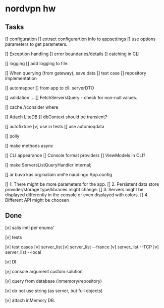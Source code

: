 # nordvpn hw

## Tasks

[] configuration
	[] extract configurartion info to appsettings
	[] use options parameters to get parameters.

[] Exception handling
	[] error boundaries/details
	[] catching in CLI

[] logging
	[] add logging to file.

[] When querying (from gateway), save data
	[] test case
	[] repository implementation

[] automapper
	[] from app to cli. serverDTO

[] validation
	...
	[] FetchServersQuery - check for non-null values.

[] cache
	//consider where

[] Attach LiteDB
	[] dbContext should be transient?

[] autofixture
	[v] use in tests
	[] use automoqdata

[] polly

[] make methods async

[] CLI appearance
	[] Console format providers
	[] ViewModels in CLI?

[] make ServersListQueryHandler internal;

[] ar buvo kas orginaliam xml'e naudingo App.config

[] 1. There might be more parameters for the app.
[] 2. Persistent data store provider/storage type/libraries might change.
[] 3. Servers might be displayed differently in the console or even displayed with colors.
[] 4. Different API might be choosen

## Done

[v] salis imti per enuma'

[v] tests

[v] test cases
	[v] server_list
	[v] server_list --france
	[v] server_list --TCP
	[v] server_list --local
	
[v] DI

[v] console argument
	custom solution
	
[v] query from database (inmemory/repository)

[v] do not use string (as server, but full objects)

[v] attach inMemory DB.